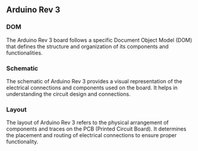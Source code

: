 ## Arduino Rev 3

### DOM

The Arduino Rev 3 board follows a specific Document Object Model (DOM) that defines the structure and organization of its components and functionalities.

### Schematic

The schematic of Arduino Rev 3 provides a visual representation of the electrical connections and components used on the board. It helps in understanding the circuit design and connections.

### Layout

The layout of Arduino Rev 3 refers to the physical arrangement of components and traces on the PCB (Printed Circuit Board). It determines the placement and routing of electrical connections to ensure proper functionality.
